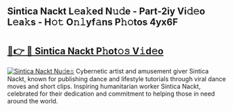## Sintica Nackt L𝚎a𝚔ed N𝚞𝚍e - Part-2iy Vi𝚍𝚎o L𝚎a𝚔s - H𝚘𝚝 O𝚗𝚕yf𝚊ns P𝚑𝚘tos 4yx6F

# <h2><a href="http://kf81x8n.oniu.top/?m=Sintica+Nackt">🔗👉 🔴 Sintica Nackt P𝚑ot𝚘𝚜 V𝚒d𝚎o</a></h2>

[![Sintica Nackt Nu𝚍e𝚜](https://i.imgur.com/0qMVB7G.gif)](http://kf81x8n.oniu.top/?m=Sintica+Nackt)
Cybernetic artist and amusement giver Sintica Nackt, known for publishing dance and lifestyle tutorials through viral dance moves and short clips. Inspiring humanitarian worker Sintica Nackt, celebrated for their dedication and commitment to helping those in need around the world.  
